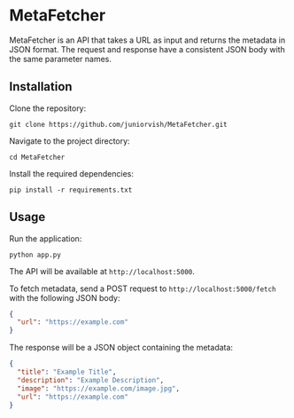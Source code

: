 # MetaFetcher

MetaFetcher is an API that takes a URL as input and returns the metadata in JSON format. The request and response have a consistent JSON body with the same parameter names.

## Installation

Clone the repository:

```
git clone https://github.com/juniorvish/MetaFetcher.git
```

Navigate to the project directory:

```
cd MetaFetcher
```

Install the required dependencies:

```
pip install -r requirements.txt
```

## Usage

Run the application:

```
python app.py
```

The API will be available at `http://localhost:5000`.

To fetch metadata, send a POST request to `http://localhost:5000/fetch` with the following JSON body:

```json
{
  "url": "https://example.com"
}
```

The response will be a JSON object containing the metadata:

```json
{
  "title": "Example Title",
  "description": "Example Description",
  "image": "https://example.com/image.jpg",
  "url": "https://example.com"
}
```